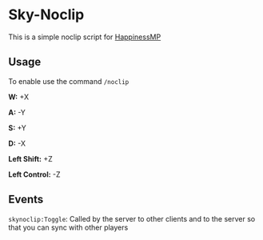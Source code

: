# Sky-Noclip

This is a simple noclip script for [HappinessMP](https://happinessmp.net/)

## Usage

To enable use the command `/noclip`

**W:** +X

**A:** -Y

**S:** +Y

**D:** -X

**Left Shift:** +Z

**Left Control:** -Z

## Events

`skynoclip:Toggle`: Called by the server to other clients and to the server so that you can sync with other players
